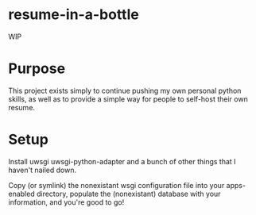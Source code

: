 # resume-in-a-bottle

WIP

# Purpose
This project exists simply to continue pushing my own personal python skills, as well as to provide a simple way for people to self-host their own resume.

# Setup
Install uwsgi uwsgi-python-adapter and a bunch of other things that I haven't nailed down.

Copy (or symlink) the nonexistant wsgi configuration file into your apps-enabled directory, populate the (nonexistant) database with your information, and you're good to go!
